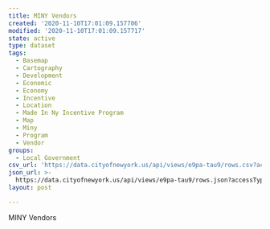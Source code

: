 ```yaml
---
title: MINY Vendors
created: '2020-11-10T17:01:09.157706'
modified: '2020-11-10T17:01:09.157717'
state: active
type: dataset
tags:
  - Basemap
  - Cartography
  - Development
  - Economic
  - Economy
  - Incentive
  - Location
  - Made In Ny Incentive Program
  - Map
  - Miny
  - Program
  - Vendor
groups:
  - Local Government
csv_url: 'https://data.cityofnewyork.us/api/views/e9pa-tau9/rows.csv?accessType=DOWNLOAD'
json_url: >-
  https://data.cityofnewyork.us/api/views/e9pa-tau9/rows.json?accessType=DOWNLOAD
layout: post

---
```

MINY Vendors
